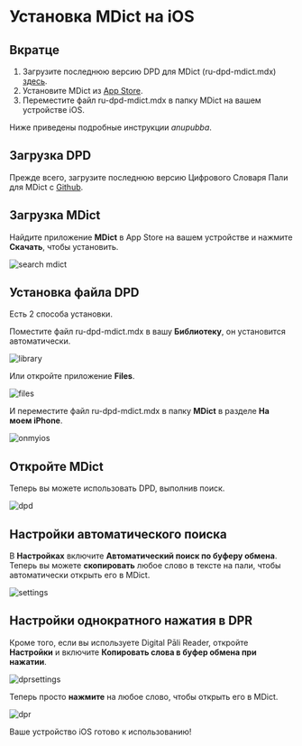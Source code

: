 # Установка MDict на iOS

## Вкратце

1. Загрузите последнюю версию DPD для MDict (ru-dpd-mdict.mdx) [здесь](https://github.com/sasanarakkha/dpd-db-sbs/releases/latest/).
2. Установите MDict из [App Store](https://apps.apple.com/us/app/mdict-ad/id894362875).
3. Переместите файл ru-dpd-mdict.mdx в папку MDict на вашем устройстве iOS.

Ниже приведены подробные инструкции *anupubba*.

## Загрузка DPD

Прежде всего, загрузите последнюю версию Цифрового Словаря Пали для MDict с [Github](https://github.com/sasanarakkha/dpd-db-sbs/releases/latest/).

## Загрузка MDict

Найдите приложение **MDict** в App Store на вашем устройстве и нажмите **Скачать**, чтобы установить.

![search mdict](../pics/ios/1search_mdict.JPG)

## Установка файла DPD

Есть 2 способа установки.

Поместите файл ru-dpd-mdict.mdx в вашу **Библиотеку**, он установится автоматически.

![library](../pics/ios/2library.JPG)

Или откройте приложение **Files**.

![files](../pics/ios/3files.JPG)

И переместите файл ru-dpd-mdict.mdx в папку **MDict** в разделе **На моем iPhone**.

![onmyios](../pics/ios/4onmyios.JPG)

## Откройте MDict

Теперь вы можете использовать DPD, выполнив поиск.

![dpd](../pics/ios/5dpd.JPG)

## Настройки автоматического поиска

В **Настройках** включите **Автоматический поиск по буферу обмена**. Теперь вы можете **скопировать** любое слово в тексте на пали, чтобы автоматически открыть его в MDict.

![settings](../pics/ios/6settings.JPG)

## Настройки однократного нажатия в DPR

Кроме того, если вы используете Digital Pāli Reader, откройте **Настройки** и включите **Копировать слова в буфер обмена при нажатии**.

![dprsettings](../pics/ios/7dprsettings.png)

Теперь просто **нажмите** на любое слово, чтобы открыть его в MDict.

![dpr](../pics/ios/8dpr.JPG)

Ваше устройство iOS готово к использованию!
